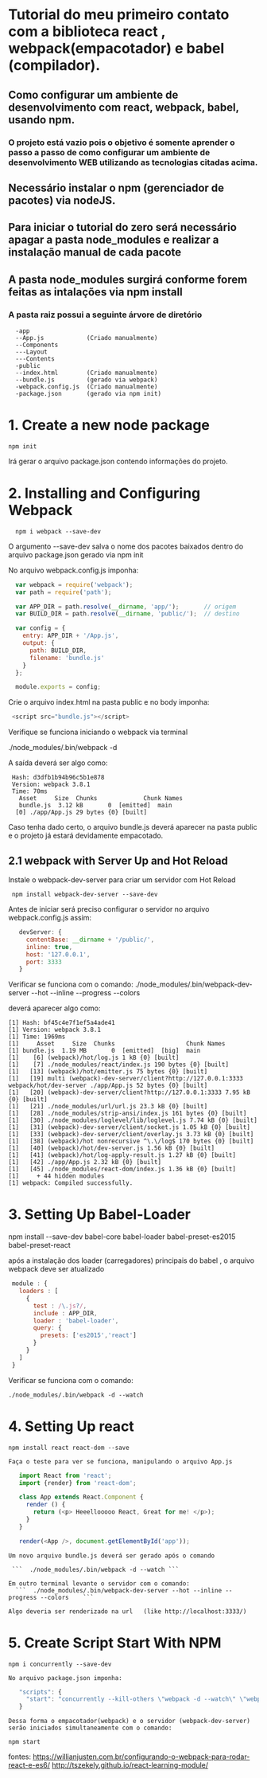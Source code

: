 # Tutorial do meu primeiro contato com a biblioteca react , webpack(empacotador)  e babel (compilador).
## Como configurar um ambiente de desenvolvimento com react, webpack, babel, usando npm.
### O projeto está vazio pois o objetivo é somente  aprender o passo a passo de como configurar um ambiente de desenvolvimento WEB utilizando as tecnologias citadas acima.
## Necessário instalar o npm (gerenciador de pacotes) via nodeJS.
## Para iniciar o tutorial do zero será necessário apagar a pasta node_modules e realizar a instalação manual de cada pacote
## A pasta node_modules surgirá conforme forem feitas as intalações via npm install
### A pasta raiz possui a seguinte árvore de diretório
```
  -app
  --App.js            (Criado manualmente)
  --Components
  ---Layout
  ---Contents
  -public
  --index.html        (Criado manualmente)
  --bundle.js         (gerado via webpack)
  -webpack.config.js  (Criado manualmente)
  -package.json       (gerado via npm init)
```
# 1. Create a new node package
```npm 
npm init 
```
  Irá gerar o arquivo package.json contendo informações do projeto.

# 2. Installing and Configuring Webpack
```
  npm i webpack --save-dev
```
  O argumento --save-dev salva o nome dos pacotes baixados dentro do arquivo package.json gerado via npm init

  No arquivo webpack.config.js imponha:
```javascript
  var webpack = require('webpack');
  var path = require('path');

  var APP_DIR = path.resolve(__dirname, 'app/');       // origem
  var BUILD_DIR = path.resolve(__dirname, 'public/');  // destino

  var config = {
    entry: APP_DIR + '/App.js',
    output: {
      path: BUILD_DIR,
      filename: 'bundle.js'
    }
  };

  module.exports = config;
 ```
  Crie o arquivo index.html na pasta public e no body imponha:
 ```javascript
  <script src="bundle.js"></script> 

 ```
  Verifique se funciona iniciando o webpack via terminal

  ./node_modules/.bin/webpack -d

  A saída deverá ser algo como:
 ```shell
  Hash: d3dfb1b94b96c5b1e878
  Version: webpack 3.8.1
  Time: 70ms
    Asset     Size  Chunks             Chunk Names
    bundle.js  3.12 kB       0  [emitted]  main
   [0] ./app/App.js 29 bytes {0} [built]
 ```
  Caso tenha dado certo, o arquivo bundle.js deverá aparecer na pasta public e o projeto já estará devidamente empacotado.

## 2.1 webpack with Server Up and Hot Reload

  Instale o webpack-dev-server para criar um servidor com Hot Reload
 ```
  npm install webpack-dev-server --save-dev
 ```
  Antes de iniciar será preciso configurar o servidor no arquivo webpack.config.js assim:
 ```javascript
    devServer: {
      contentBase: __dirname + '/public/',
      inline: true,
      host: '127.0.0.1',
      port: 3333
    }
 ```
  Verificar se funciona com o comando:
  ./node_modules/.bin/webpack-dev-server --hot --inline --progress --colors

  deverá aparecer algo como:
  
 ```
[1] Hash: bf45c4e7f1ef5a4ade41
[1] Version: webpack 3.8.1
[1] Time: 1969ms
[1]     Asset     Size  Chunks                    Chunk Names
[1] bundle.js  1.19 MB       0  [emitted]  [big]  main
[1]    [6] (webpack)/hot/log.js 1 kB {0} [built]
[1]    [7] ./node_modules/react/index.js 190 bytes {0} [built]
[1]   [13] (webpack)/hot/emitter.js 75 bytes {0} [built]
[1]   [19] multi (webpack)-dev-server/client?http://127.0.0.1:3333 webpack/hot/dev-server ./app/App.js 52 bytes {0} [built]
[1]   [20] (webpack)-dev-server/client?http://127.0.0.1:3333 7.95 kB {0} [built]
[1]   [21] ./node_modules/url/url.js 23.3 kB {0} [built]
[1]   [28] ./node_modules/strip-ansi/index.js 161 bytes {0} [built]
[1]   [30] ./node_modules/loglevel/lib/loglevel.js 7.74 kB {0} [built]
[1]   [31] (webpack)-dev-server/client/socket.js 1.05 kB {0} [built]
[1]   [33] (webpack)-dev-server/client/overlay.js 3.73 kB {0} [built]
[1]   [38] (webpack)/hot nonrecursive ^\.\/log$ 170 bytes {0} [built]
[1]   [40] (webpack)/hot/dev-server.js 1.56 kB {0} [built]
[1]   [41] (webpack)/hot/log-apply-result.js 1.27 kB {0} [built]
[1]   [42] ./app/App.js 2.32 kB {0} [built]
[1]   [45] ./node_modules/react-dom/index.js 1.36 kB {0} [built]
[1]     + 44 hidden modules
[1] webpack: Compiled successfully.
 ```
# 3. Setting Up Babel-Loader
  npm install --save-dev babel-core babel-loader babel-preset-es2015 babel-preset-react

  após a instalação dos loader (carregadores) principais do babel , o arquivo webpack deve ser atualizado

 ```javascript
  module : {
    loaders : [
      {
        test : /\.js?/,
        include : APP_DIR,
        loader : 'babel-loader',
        query: {
          presets: ['es2015','react']
        }
      }
    ]
  }
 ```
  Verificar se funciona com o comando:
   ```
  ./node_modules/.bin/webpack -d --watch
   ```

  # 4. Setting Up react

    npm install react react-dom --save

    Faça o teste para ver se funciona, manipulando o arquivo App.js

 ```javascript
    import React from 'react';
    import {render} from 'react-dom';

    class App extends React.Component {
      render () {
        return (<p> Heeellooooo React, Great for me! </p>);
      }
    }

    render(<App />, document.getElementById('app'));
 ```

    Um novo arquivo bundle.js deverá ser gerado após o comando
  
     ```  ./node_modules/.bin/webpack -d --watch ```

    Em outro terminal levante o servidor com o comando:
      ```  ./node_modules/.bin/webpack-dev-server --hot --inline --progress --colors    ```

    Algo deveria ser renderizado na url   (like http://localhost:3333/) 
    


  # 5. Create Script Start With NPM

    npm i concurrently --save-dev

    No arquivo package.json imponha:

 ```javascript
    "scripts": {
      "start": "concurrently --kill-others \"webpack -d --watch\" \"webpack-dev-server --hot --inline --progress --colors\""
    }
 ```
    Dessa forma o empacotador(webpack) e o servidor (webpack-dev-server) serão iniciados simultaneamente com o comando:

  ``` npm start  ```

    
fontes:
https://willianjusten.com.br/configurando-o-webpack-para-rodar-react-e-es6/
http://tszekely.github.io/react-learning-module/
